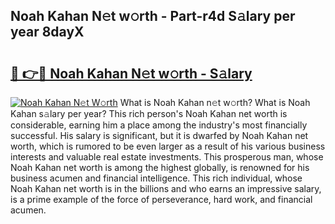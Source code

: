 ## Noah Kahan N𝚎t w𝚘rth - Part-r4d S𝚊lary per year 8dayX

# <h2><a href="http://gc38y15.nevu.top/?p=Noah+Kahan">🔗 👉🔴 Noah Kahan N𝚎t w𝚘rth - S𝚊lary</a></h2>

[![Noah Kahan N𝚎t W𝚘rth](https://i.imgur.com/Oavwk0R.jpeg)](http://gc38y15.nevu.top/?p=Noah+Kahan)
What is Noah Kahan n𝚎t w𝚘rth? What is Noah Kahan s𝚊lary per year?
This rich person's Noah Kahan net worth is considerable, earning him a place among the industry's most financially successful. His salary is significant, but it is dwarfed by Noah Kahan net worth, which is rumored to be even larger as a result of his various business interests and valuable real estate investments. This prosperous man, whose Noah Kahan net worth is among the highest globally, is renowned for his business acumen and financial intelligence. This rich individual, whose Noah Kahan net worth is in the billions and who earns an impressive salary, is a prime example of the force of perseverance, hard work, and financial acumen.
